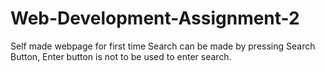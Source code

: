# Web-Development-Assignment-2
Self made webpage for first time
Search can be made by pressing Search Button, Enter button is not to be used to enter search.
